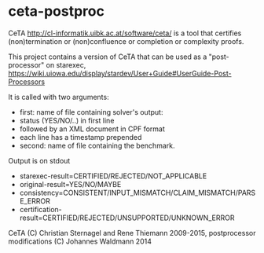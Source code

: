 ceta-postproc
=============

CeTA http://cl-informatik.uibk.ac.at/software/ceta/ 
is a tool that certifies (non)termination or (non)confluence 
or completion or complexity proofs.

This project contains a version of CeTA that can be used as a "post-processor" 
on starexec, https://wiki.uiowa.edu/display/stardev/User+Guide#UserGuide-Post-Processors

It is called with two arguments:
* first: name of file containing solver's output: 
 * status (YES/NO/..) in first line
 * followed by an XML document in CPF format
 * each line has a timestamp prepended 
* second: name of file containing the benchmark.

Output is on stdout
* starexec-result=CERTIFIED/REJECTED/NOT_APPLICABLE
* original-result=YES/NO/MAYBE
* consistency=CONSISTENT/INPUT_MISMATCH/CLAIM_MISMATCH/PARSE_ERROR
* certification-result=CERTIFIED/REJECTED/UNSUPPORTED/UNKNOWN_ERROR

CeTA (C) Christian Sternagel and Rene Thiemann 2009-2015,
postprocessor modifications (C) Johannes Waldmann 2014